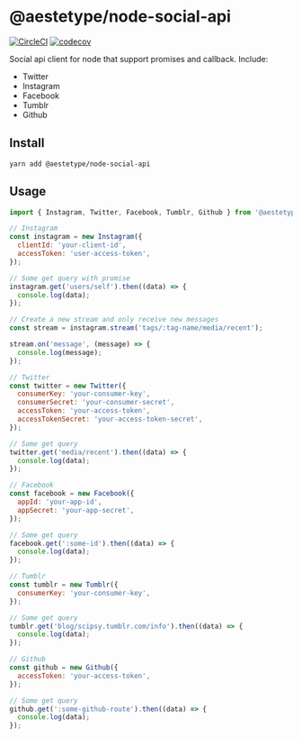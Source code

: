 # @aestetype/node-social-api

[![CircleCI](https://circleci.com/gh/aestetype/node-social-api.svg?style=svg)](https://circleci.com/gh/aestetype/node-social-api)
[![codecov](https://codecov.io/gh/aestetype/node-social-api/branch/master/graph/badge.svg)](https://codecov.io/gh/aestetype/node-social-api)

Social api client for node that support promises and callback.
Include:
* Twitter
* Instagram
* Facebook
* Tumblr
* Github

## Install

`yarn add @aestetype/node-social-api`

## Usage

```javascript
import { Instagram, Twitter, Facebook, Tumblr, Github } from '@aestetype/node-social-api';

// Instagram
const instagram = new Instagram({
  clientId: 'your-client-id',
  accessToken: 'user-access-token',
});

// Some get query with promise
instagram.get('users/self').then((data) => {
  console.log(data);
});

// Create a new stream and only receive new messages
const stream = instagram.stream('tags/:tag-name/media/recent');

stream.on('message', (message) => {
  console.log(message);
});

// Twitter
const twitter = new Twitter({
  consumerKey: 'your-consumer-key',
  consumerSecret: 'your-consumer-secret',
  accessToken: 'your-access-token',
  accessTokenSecret: 'your-access-token-secret',
});

// Some get query
twitter.get('media/recent').then((data) => {
  console.log(data);
});

// Facebook
const facebook = new Facebook({
  appId: 'your-app-id',
  appSecret: 'your-app-secret',
});

// Some get query
facebook.get(':some-id').then((data) => {
  console.log(data);
});

// Tumblr
const tumblr = new Tumblr({
  consumerKey: 'your-consumer-key',
});

// Some get query
tumblr.get('blog/scipsy.tumblr.com/info').then((data) => {
  console.log(data);
});

// Github
const github = new Github({
  accessToken: 'your-access-token',
});

// Some get query
github.get(':some-github-route').then((data) => {
  console.log(data);
});
```
